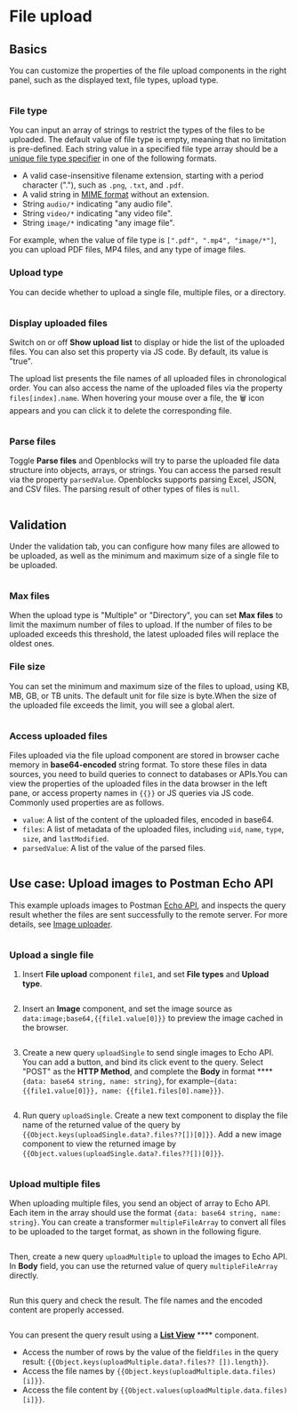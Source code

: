 # File upload

## Basics

You can customize the properties of the file upload components in the right panel, such as the displayed text, file types, upload type.

<figure><img src="../../.gitbook/assets/file-upload-1.PNG" alt=""><figcaption></figcaption></figure>

### File type

You can input an array of strings to restrict the types of the files to be uploaded. The default value of file type is empty, meaning that no limitation is pre-defined. Each string value in a specified file type array should be a [unique file type specifier](https://developer.mozilla.org/en-US/docs/Web/HTML/Element/input/file#unique\_file\_type\_specifiers) in one of the following formats.

* A valid case-insensitive filename extension, starting with a period character ("."), such as `.png`, `.txt`, and `.pdf`.
* A valid string in [MIME format](https://developer.mozilla.org/en-US/docs/Web/HTTP/Basics\_of\_HTTP/MIME\_types) without an extension.
* String `audio/*` indicating "any audio file".
* String `video/*` indicating "any video file".
* String `image/*` indicating "any image file".

For example, when the value of file type is `[".pdf", ".mp4", "image/*"]`, you can upload PDF files, MP4 files, and any type of image files.

### Upload type

You can decide whether to upload a single file, multiple files, or a directory.

<figure><img src="../../.gitbook/assets/file-upload-2.PNG" alt=""><figcaption></figcaption></figure>

### Display uploaded files

Switch on or off **Show upload list** to display or hide the list of the uploaded files. You can also set this property via JS code. By default, its value is "true".

The upload list presents the file names of all uploaded files in chronological order. You can also access the name of the uploaded files via the property `files[index].name`. When hovering your mouse over a file, the 🗑️ icon appears and you can click it to delete the corresponding file.

<figure><img src="../../.gitbook/assets/file-upload-3.png" alt=""><figcaption></figcaption></figure>

### Parse files

Toggle **Parse files** and Openblocks will try to parse the uploaded file data structure into objects, arrays, or strings. You can access the parsed result via the property `parsedValue`. Openblocks supports parsing Excel, JSON, and CSV files. The parsing result of other types of files is `null`.

<figure><img src="../../.gitbook/assets/file-upload-4.PNG" alt=""><figcaption></figcaption></figure>

## Validation

Under the validation tab, you can configure how many files are allowed to be uploaded, as well as the minimum and maximum size of a single file to be uploaded.

<figure><img src="../../.gitbook/assets/file-upload-5.PNG" alt=""><figcaption></figcaption></figure>

### Max files

When the upload type is "Multiple" or "Directory", you can set **Max files** to limit the maximum number of files to upload. If the number of files to be uploaded exceeds this threshold, the latest uploaded files will replace the oldest ones.

### File size

You can set the minimum and maximum size of the files to upload, using KB, MB, GB, or TB units. The default unit for file size is byte.When the size of the uploaded file exceeds the limit, you will see a global alert.

<figure><img src="../../.gitbook/assets/file-upload-6.png" alt=""><figcaption></figcaption></figure>

### Access uploaded files

Files uploaded via the file upload component are stored in browser cache memory in **base64-encoded** string format. To store these files in data sources, you need to build queries to connect to databases or APIs.You can view the properties of the uploaded files in the data browser in the left pane, or access property names in `{{}}` or JS queries via JS code. Commonly used properties are as follows.

* `value`: A list of the content of the uploaded files, encoded in base64.
* `files`: A list of metadata of the uploaded files, including `uid`, `name`, `type`, `size`, and `lastModified`.
* `parsedValue`: A list of the value of the parsed files.

<figure><img src="../../.gitbook/assets/file-upload-7.png" alt=""><figcaption></figcaption></figure>

## Use case: Upload images to Postman Echo API

This example uploads images to Postman [Echo API](https://learning.postman.com/docs/developer/echo-api/), and inspects the query result whether the files are sent successfully to the remote server. For more details, see [Image uploader](https://cloud.openblocks.dev/apps/63a2651e660ad97d59eb4a51/view).

<figure><img src="../../.gitbook/assets/file-upload-8.gif" alt=""><figcaption></figcaption></figure>

### Upload a single file

1.  Insert **File upload** component `file1`, and set **File types** and **Upload type**.&#x20;

    <figure><img src="../../.gitbook/assets/file-upload-9.png" alt=""><figcaption></figcaption></figure>
2.  Insert an **Image** component, and set the image source as `data:image;base64,{{file1.value[0]}}` to preview the image cached in the browser.&#x20;

    <figure><img src="../../.gitbook/assets/file-upload-10.png" alt=""><figcaption></figcaption></figure>
3.  Create a new query `uploadSingle` to send single images to Echo API. You can add a button, and bind its click event to the query. Select "POST" as the **HTTP Method**, and complete the **Body** in format **** `{data: base64 string, name: string}`, for example–`{data: {{file1.value[0]}}, name: {{file1.files[0].name}}}`.&#x20;

    <figure><img src="../../.gitbook/assets/file-upload-11.png" alt=""><figcaption></figcaption></figure>
4.  Run query `uploadSingle`. Create a new text component to display the file name of the returned value of the query by `{{Object.keys(uploadSingle.data?.files??[])[0]}}`. Add a new image component to view the returned image by `{{Object.values(uploadSingle.data?.files??[])[0]}}`.&#x20;

    <figure><img src="../../.gitbook/assets/file-upload-12.png" alt=""><figcaption></figcaption></figure>

### Upload multiple files

When uploading multiple files, you send an object of array to Echo API. Each item in the array should use the format `{data: base64 string, name: string}`. You can create a transformer `multipleFileArray` to convert all files to be uploaded to the target format, as shown in the following figure.

<figure><img src="../../.gitbook/assets/file-upload-13.png" alt=""><figcaption></figcaption></figure>

Then, create a new query `uploadMultiple` to upload the images to Echo API. In **Body** field, you can use the returned value of query `multipleFileArray` directly.

<figure><img src="../../.gitbook/assets/file-upload-14.png" alt=""><figcaption></figcaption></figure>

Run this query and check the result. The file names and the encoded content are properly accessed.

<figure><img src="../../.gitbook/assets/file-upload-15.png" alt=""><figcaption></figcaption></figure>

You can present the query result using a [**List View**](list-view.md) **** component.

* Access the number of rows by the value of the field`files` in the query result: `{{Object.keys(uploadMultiple.data?.files?? []).length}}`.
* Access the file names by `{{Object.keys(uploadMultiple.data.files)[i]}}`.
* Access the file content by `{{Object.values(uploadMultiple.data.files)[i]}}`.

<figure><img src="../../.gitbook/assets/file-upload-16.png" alt=""><figcaption></figcaption></figure>
